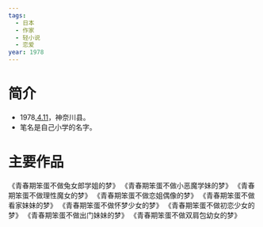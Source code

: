 ```yaml
---
tags:
  - 日本
  - 作家
  - 轻小说
  - 恋爱
year: 1978
---
```

# 简介

- 1978[.4.11](2024-04-11.md)，神奈川县。
- 笔名是自己小学的名字。
# 主要作品

《青春期笨蛋不做兔女郎学姐的梦》
《青春期笨蛋不做小恶魔学妹的梦》
《青春期笨蛋不做理性魔女的梦》
《青春期笨蛋不做恋姐偶像的梦》
《青春期笨蛋不做看家妹妹的梦》
《青春期笨蛋不做怀梦少女的梦》
《青春期笨蛋不做初恋少女的梦》
《青春期笨蛋不做出门妹妹的梦》
《青春期笨蛋不做双肩包幼女的梦》